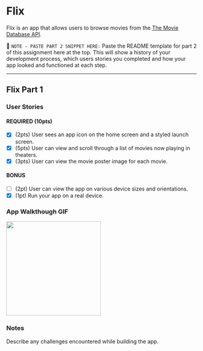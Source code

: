 # Flix
Flix is an app that allows users to browse movies from the [The Movie Database API](http://docs.themoviedb.apiary.io/#).

📝 `NOTE - PASTE PART 2 SNIPPET HERE:` Paste the README template for part 2 of this assignment here at the top. This will show a history of your development process, which users stories you completed and how your app looked and functioned at each step.

---

## Flix Part 1

### User Stories

#### REQUIRED (10pts)
- [X] (2pts) User sees an app icon on the home screen and a styled launch screen.
- [X] (5pts) User can view and scroll through a list of movies now playing in theaters.
- [X] (3pts) User can view the movie poster image for each movie.

#### BONUS
- [ ] (2pt) User can view the app on various device sizes and orientations.
- [X] (1pt) Run your app on a real device.

### App Walkthough GIF

<img src="https://s3.amazonaws.com/img0.recordit.co/G4vshiS26t.mp4?AWSAccessKeyId=AKIAINSRFOQXTN4DT46A&Expires=1548987133&Signature=3a5DLDCbF1t%2BZGfd0xp79%2F5nWLI%3D" width=250><br>

### Notes
Describe any challenges encountered while building the app.
